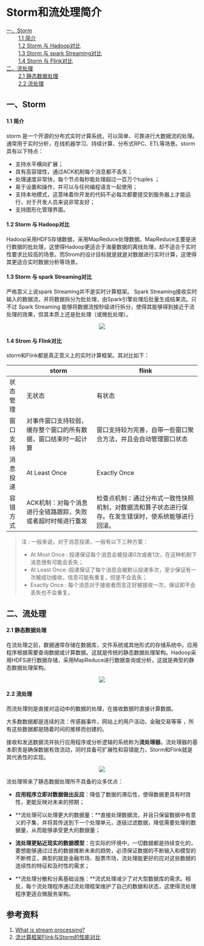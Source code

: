# Storm和流处理简介

<nav>
<a href="#一Storm">一、Storm</a><br/>
&nbsp;&nbsp;&nbsp;&nbsp;&nbsp;&nbsp;&nbsp;&nbsp;<a href="#11-简介">1.1 简介</a><br/>
&nbsp;&nbsp;&nbsp;&nbsp;&nbsp;&nbsp;&nbsp;&nbsp;<a href="#12-Storm-与-Hadoop对比">1.2 Storm 与 Hadoop对比</a><br/>
&nbsp;&nbsp;&nbsp;&nbsp;&nbsp;&nbsp;&nbsp;&nbsp;<a href="#13-Storm-与spark-Streaming对比">1.3 Storm 与  spark Streaming对比</a><br/>
&nbsp;&nbsp;&nbsp;&nbsp;&nbsp;&nbsp;&nbsp;&nbsp;<a href="#14-Storm-与-Flink对比">1.4 Storm 与 Flink对比</a><br/>
<a href="#二流处理">二、流处理</a><br/>
&nbsp;&nbsp;&nbsp;&nbsp;&nbsp;&nbsp;&nbsp;&nbsp;<a href="#21-静态数据处理">2.1 静态数据处理</a><br/>
&nbsp;&nbsp;&nbsp;&nbsp;&nbsp;&nbsp;&nbsp;&nbsp;<a href="#22-流处理">2.2 流处理</a><br/>
</nav>


## 一、Storm

#### 1.1 简介

storm 是一个开源的分布式实时计算系统，可以简单、可靠进行大数据流的处理。通常用于实时分析，在线机器学习、持续计算、分布式RPC、ETL等场景。storm具有以下特点：

+ 支持水平横向扩展；
+ 具有高容错性，通过ACK机制每个消息都不丢失；
+ 处理速度非常快，每个节点每秒能处理超过一百万个tuples ；
+ 易于设置和操作，并可以与任何编程语言一起使用；
+ 支持本地模式，这意味着你开发的代码不必每次都要提交到服务器上才能运行，对于开发人员来说非常友好；
+ 支持图形化管理界面。



#### 1.2 Storm 与 Hadoop对比

Hadoop采用HDFS存储数据，采用MapReduce处理数据。MapReduce主要是进行数据的批处理，这使得Hadoop更适合于海量数据的离线处理，却不适合于实时性要求比较高的场景。而Strom的设计目标就是就是对数据进行实时计算，这使得其更适合实时数据分析等场景。



#### 1.3 Storm 与 spark Streaming对比

严格意义上说spark Streaming并不是实时计算框架。 Spark Streaming接收实时输入的数据流，并将数据拆分为批处理，由Spark引擎处理后批量生成结果流。只不过 Spark Streaming 能够将数据流按秒级进行拆分，使得其能够得到接近于流处理的效果，但其本质上还是批处理（或微批处理）。

<div align="center"> <img  src="https://github.com/heibaiying/BigData-Notes/blob/master/pictures/streaming-flow.png"/> </div>

#### 1.4 Strom 与 Flink对比

storm和Flink都是真正意义上的实时计算框架。其对比如下：

|          | storm                                                        | flink                                                        |
| -------- | ------------------------------------------------------------ | ------------------------------------------------------------ |
| 状态管理 | 无状态                                                       | 有状态                                                       |
| 窗口支持 | 对事件窗口支持较弱，缓存整个窗口的所有数据，窗口结束时一起计算 | 窗口支持较为完善，自带一些窗口聚合方法，并且会自动管理窗口状态 |
| 消息投递 | At Least Once                                                | Exactly Once                                                 |
| 容错方式 | ACK机制：对每个消息进行全链路跟踪，失败或者超时时候进行重发  | 检查点机制：通过分布式一致性快照机制，对数据流和算子状态进行保存。在发生错误时，使系统能够进行回滚。 |


> 注  :  一般来说，对于消息投递，一般有以下三种方案：
> + At Most Once : 投递保证每个消息会被投递0次或者1次，在这种机制下消息很有可能会丢失；
> + At Least Once :投递保证了每个消息会被默认投递多次，至少保证有一次被成功接收，信息可能有重复，但是不会丢失；
> + Exactly Once  : 每个消息对于接收者而言正好被接收一次，保证即不会丢失也不会重复。



## 二、流处理

#### 2.1 静态数据处理

在流处理之前，数据通常存储在数据库，文件系统或其他形式的存储系统中。应用程序根据需要查询数据或计算数据。这就是传统的静态数据处理架构。Hadoop采用HDFS进行数据存储，采用MapReduce进行数据查询或分析，这就是典型的静态数据处理架构。

<div align="center"> <img  src="https://github.com/heibaiying/BigData-Notes/blob/master/pictures/01_data_at_rest_infrastructure.png"/> </div>



#### 2.2 流处理

而流处理则是直接对运动中的数据的处理，在接收数据时直接计算数据。

大多数数据都是连续的流：传感器事件，网站上的用户活动，金融交易等等 ，所有这些数据都是随着时间的推移而创建的。

接收和发送数据流并执行应用程序或分析逻辑的系统称为**流处理器**。流处理器的基本职责是确保数据有效流动，同时具备可扩展性和容错能力，Storm和Flink就是其代表性的实现。

<div align="center"> <img  src="https://github.com/heibaiying/BigData-Notes/blob/master/pictures/02_stream_processing_infrastructure.png"/> </div>



流处理带来了静态数据处理所不具备的众多优点：

 

- **应用程序立即对数据做出反应**：降低了数据的滞后性，使得数据更具有时效性，更能反映对未来的预期；

- **流处理可以处理更大的数据量：**直接处理数据流，并且只保留数据中有意义的子集，并将其传送到下一个处理单元，逐级过滤数据，降低需要处理的数据量，从而能够承受更大的数据量；

- **流处理更贴近现实的数据模型**：在实际的环境中，一切数据都是持续变化的，要想能够通过过去的数据推断未来的趋势，必须保证数据的不断输入和模型的不断修正，典型的就是金融市场、股票市场，流处理能更好的应对这些数据的连续性的特征和及时性的需求；

- **流处理分散和分离基础设施：**流式处理减少了对大型数据库的需求。相反，每个流处理程序通过流处理框架维护了自己的数据和状态，这使得流处理程序更适合微服务架构。





## 参考资料

1.  [What is stream processing?](https://www.ververica.com/what-is-stream-processing)
2. [流计算框架Flink与Storm的性能对比](http://bigdata.51cto.com/art/201711/558416.htm)